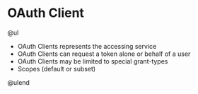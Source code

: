 # OAuth Client

@ul

- OAuth Clients represents the accessing service
- OAuth Clients can request a token alone or behalf of a user
- OAuth Clients may be limited to special grant-types
- Scopes (default or subset) 

@ulend